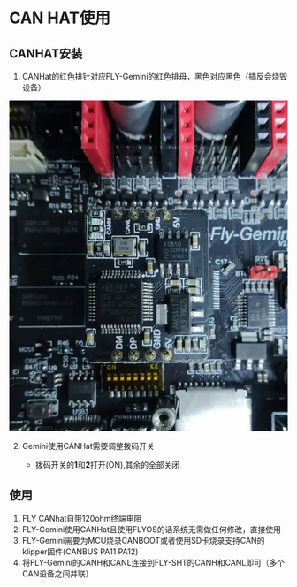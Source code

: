 # CAN HAT使用

## CANHAT安装

1. CANHat的红色排针对应FLY-Gemini的红色排母，黑色对应黑色（插反会烧毁设备）

![canhat](../../images/boards/fly_gemini_v2/canhat.png ":no-zooom")

2. Gemini使用CANHat需要调整拨码开关

    * 拨码开关的**1**和**2**打开(ON),其余的全部关闭

## 使用

1. FLY CANhat自带120ohm终端电阻
2. FLY-Gemini使用CANHat且使用FLYOS的话系统无需做任何修改，直接使用
3. FLY-Gemini需要为MCU烧录CANBOOT或者使用SD卡烧录支持CAN的klipper固件(CANBUS PA11 PA12)
4. 将FLY-Gemini的CANH和CANL连接到FLY-SHT的CANH和CANL即可（多个CAN设备之间并联）